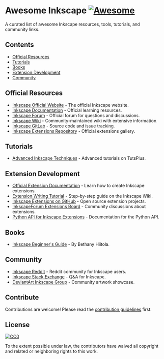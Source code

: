 # Awesome Inkscape [![Awesome](https://awesome.re/badge.svg)](https://awesome.re)

A curated list of awesome Inkscape resources, tools, tutorials, and community links.

## Contents

- [Official Resources](#official-resources)
- [Tutorials](#tutorials)
- [Books](#books)
- [Extension Development](#extension-development)
- [Community](#community)

## Official Resources

- [Inkscape Official Website](https://inkscape.org/) - The official Inkscape website.
- [Inkscape Documentation](https://inkscape.org/learn/) - Official learning resources.
- [Inkscape Forum](https://inkscape.org/forums/) - Official forum for questions and discussions.
- [Inkscape Wiki](https://wiki.inkscape.org/) - Community-maintained wiki with extensive information.
- [Inkscape GitLab](https://gitlab.com/inkscape/inkscape) - Source code and issue tracking.
- [Inkscape Extensions Repository](https://inkscape.org/gallery/=extension/) - Official extensions gallery.

## Tutorials

- [Advanced Inkscape Techniques](https://design.tutsplus.com/categories/inkscape) - Advanced tutorials on TutsPlus.

## Extension Development

- [Official Extension Documentation](https://inkscape.org/develop/extensions/) - Learn how to create Inkscape extensions.
- [Extension Writing Tutorial](https://wiki.inkscape.org/wiki/index.php/Extension_Writing) - Step-by-step guide on the Inkscape Wiki.
- [Inkscape Extensions on GitHub](https://github.com/topics/inkscape-extension) - Open source extension projects.
- [InkscapeForum Extensions Board](https://inkscape.org/forums/extensions/) - Community discussions about extensions.
- [Python API for Inkscape Extensions](https://inkscape.gitlab.io/extensions/documentation/) - Documentation for the Python API.


## Books

- [Inkscape Beginner's Guide](https://www.packtpub.com/product/inkscape-beginners-guide/9781849517201) - By Bethany Hiitola.

## Community

- [Inkscape Reddit](https://www.reddit.com/r/Inkscape/) - Reddit community for Inkscape users.
- [Inkscape Stack Exchange](https://graphicdesign.stackexchange.com/questions/tagged/inkscape) - Q&A for Inkscape.
- [DeviantArt Inkscape Group](https://www.deviantart.com/inkscape) - Community artwork showcase.

## Contribute

Contributions are welcome! Please read the [contribution guidelines](contributing.md) first.

## License

[![CC0](https://mirrors.creativecommons.org/presskit/buttons/88x31/svg/cc-zero.svg)](https://creativecommons.org/publicdomain/zero/1.0)

To the extent possible under law, the contributors have waived all copyright and related or neighboring rights to this work.
